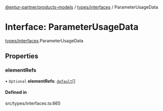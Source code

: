 [@entur-partner/products-models](../README.md) / [types/interfaces](../modules/types_interfaces.md) / ParameterUsageData

# Interface: ParameterUsageData

[types/interfaces](../modules/types_interfaces.md).ParameterUsageData

## Properties

### elementRefs

• `Optional` **elementRefs**: [`default`](../classes/models_Reference.default.md)[]

#### Defined in

src/types/interfaces.ts:665
